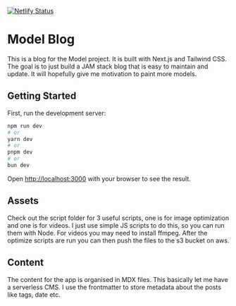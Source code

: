 [![Netlify Status](https://api.netlify.com/api/v1/badges/49e9650f-1906-419b-862f-43a60c7c531b/deploy-status)](https://app.netlify.com/sites/model-blog/deploys)

# Model Blog

This is a blog for the Model project. It is built with Next.js and Tailwind CSS. The goal is to just build a JAM stack blog that is easy to maintain and update.
It will hopefully give me motivation to paint more models.

## Getting Started

First, run the development server:

```bash
npm run dev
# or
yarn dev
# or
pnpm dev
# or
bun dev
```

Open [http://localhost:3000](http://localhost:3000) with your browser to see the result.

## Assets

Check out the script folder for 3 useful scripts, one is for image optimization and one is for videos.
I just use simple JS scripts to do this, so you can run them with Node. For videos you may need to install ffmpeg.
After the optimize scripts are run you can then push the files to the s3 bucket on aws.


## Content

The content for the app is organised in MDX files. This basically let me have a serverless CMS.
I use the frontmatter to store metadata about the posts like tags, date etc.
